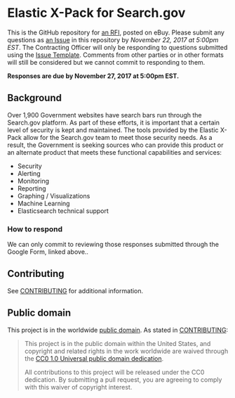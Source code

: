 # Elastic X-Pack for Search.gov

This is the GitHub repository for [an RFI](https://docs.google.com/forms/d/e/1FAIpQLSd4kdZiR8MJ04qUdL5QwvWRGN9pFHxAKeskUB0qt5XccgTYLg/viewform?usp=sf_link), posted on eBuy. Please submit any questions as [an Issue](https://github.com/18F/tts-buy-elastic-x-pack/issues) in this repository by *November 22, 2017 at 5:00pm EST*. The Contracting Officer will only be responding to questions submitted using the [Issue Template](ISSUE_TEMPLATE.md). Comments from other parties or in other formats will still be considered but we cannot commit to responding to them.

**Responses are due by November 27, 2017 at 5:00pm EST.**

## Background

Over 1,900 Government websites have search bars run through the Search.gov platform. As part of these efforts, it is important that a certain level of security is kept and maintained. The tools provided by the Elastic X-Pack allow for the Search.gov team to meet those security needs. As a result, the Government is seeking sources who can provide this product or an alternate product that meets these functional capabilities and services:    

* Security
* Alerting
* Monitoring
* Reporting
* Graphing / Visualizations
* Machine Learning
* Elasticsearch technical support

### How to respond

We can only commit to reviewing those responses submitted through the Google Form, linked above..

## Contributing

See [CONTRIBUTING](CONTRIBUTING.md) for additional information.

## Public domain

This project is in the worldwide [public domain](LICENSE.md). As stated in [CONTRIBUTING](CONTRIBUTING.md):

> This project is in the public domain within the United States, and copyright and related rights in the work worldwide are waived through the [CC0 1.0 Universal public domain dedication](https://creativecommons.org/publicdomain/zero/1.0/).
>
> All contributions to this project will be released under the CC0 dedication. By submitting a pull request, you are agreeing to comply with this waiver of copyright interest.
